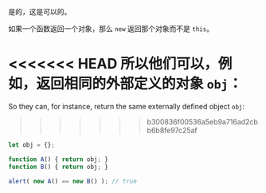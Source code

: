 是的，这是可以的。

如果一个函数返回一个对象，那么 `new` 返回那个对象而不是 `this`。

<<<<<<< HEAD
所以他们可以，例如，返回相同的外部定义的对象 `obj`：
=======
So they can, for instance, return the same externally defined object `obj`:
>>>>>>> b300836f00536a5eb9a716ad2cbb6b8fe97c25af

```js run no-beautify
let obj = {};

function A() { return obj; }
function B() { return obj; }

alert( new A() == new B() ); // true
```
